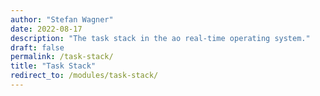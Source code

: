 ```yaml
---
author: "Stefan Wagner"
date: 2022-08-17
description: "The task stack in the ao real-time operating system."
draft: false
permalink: /task-stack/
title: "Task Stack"
redirect_to: /modules/task-stack/
---
```


